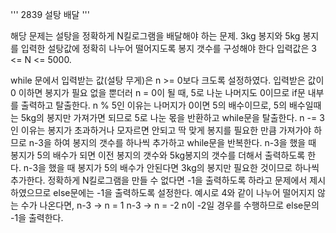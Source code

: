 ''' 2839 설탕 배달 '''
 
해당 문제는 설탕을 정확하게 N킬로그램을 배달해야 하는 문제.
3kg 봉지와 5kg 봉지를 입력한 설탕값에 정확히 나누어 떨어지도록 봉지 갯수를 구성해야 한다
입력값은 3 <= N <= 5000.

while 문에서 입력받는 값(설탕 무게)은 n >= 0보다 크도록 설정하였다.
입력받은 값이 0 이하면 봉지가 필요 없을 뿐더러 n = 0이 될 때, 5로 나눈 나머지도 0이므로 if문 내부를 출력하고 탈출한다.
n % 5인 이유는 나머지가 0이면 5의 배수이므로, 5의 배수일때는 5kg의 봉지만 가져가면 되므로
5로 나눈 몫을 반환하고 while문을 탈출한다.
n -= 3인 이유는 봉지가 초과하거나 모자르면 안되고 딱 맞게 봉지를 필요한 만큼 가져가야 하므로
n-3을 하여 봉지의 갯수를 하나씩 추가하고 while문을 반복한다.
n-3을 했을 때 봉지가 5의 배수가 되면 이전 봉지의 갯수와 5kg봉지의 갯수를 더해서 출력하도록 한다.
n-3을 했을 때 봉지가 5의 배수가 안된다면 3kg의 봉지만 필요한 것이므로 하나씩 추가한다.
정확하게 N킬로그램을 만들 수 없다면 -1을 출력하도록 하라고 문제에서 제시하였으므로
else문에는 -1을 출력하도록 설정한다.
예시로 4와 같이 나누어 떨어지지 않는 수가 나온다면, 
n-3 -> n = 1
n-3 -> n = -2
n이 -2일 경우를 수행하므로 else문의 -1을 출력한다.

